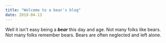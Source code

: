 ```yaml
---
title: "Welcome to a bear's blog"
date: 2019-04-13
---
```


Well it isn't easy being a ***bear*** this day and age. Not many folks like bears. Not many folks remember bears. Bears are often neglected and left alone.
